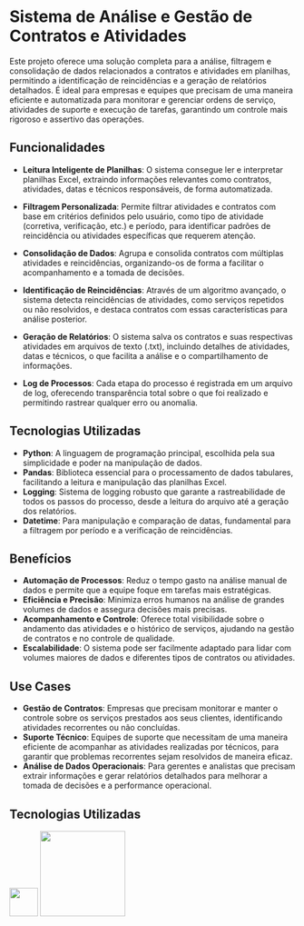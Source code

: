 # Sistema de Análise e Gestão de Contratos e Atividades

Este projeto oferece uma solução completa para a análise, filtragem e consolidação de dados relacionados a contratos e atividades em planilhas, permitindo a identificação de reincidências e a geração de relatórios detalhados. É ideal para empresas e equipes que precisam de uma maneira eficiente e automatizada para monitorar e gerenciar ordens de serviço, atividades de suporte e execução de tarefas, garantindo um controle mais rigoroso e assertivo das operações.

## Funcionalidades

- **Leitura Inteligente de Planilhas**: O sistema consegue ler e interpretar planilhas Excel, extraindo informações relevantes como contratos, atividades, datas e técnicos responsáveis, de forma automatizada.
  
- **Filtragem Personalizada**: Permite filtrar atividades e contratos com base em critérios definidos pelo usuário, como tipo de atividade (corretiva, verificação, etc.) e período, para identificar padrões de reincidência ou atividades específicas que requerem atenção.

- **Consolidação de Dados**: Agrupa e consolida contratos com múltiplas atividades e reincidências, organizando-os de forma a facilitar o acompanhamento e a tomada de decisões.

- **Identificação de Reincidências**: Através de um algoritmo avançado, o sistema detecta reincidências de atividades, como serviços repetidos ou não resolvidos, e destaca contratos com essas características para análise posterior.

- **Geração de Relatórios**: O sistema salva os contratos e suas respectivas atividades em arquivos de texto (.txt), incluindo detalhes de atividades, datas e técnicos, o que facilita a análise e o compartilhamento de informações.

- **Log de Processos**: Cada etapa do processo é registrada em um arquivo de log, oferecendo transparência total sobre o que foi realizado e permitindo rastrear qualquer erro ou anomalia.

## Tecnologias Utilizadas

- **Python**: A linguagem de programação principal, escolhida pela sua simplicidade e poder na manipulação de dados.
- **Pandas**: Biblioteca essencial para o processamento de dados tabulares, facilitando a leitura e manipulação das planilhas Excel.
- **Logging**: Sistema de logging robusto que garante a rastreabilidade de todos os passos do processo, desde a leitura do arquivo até a geração dos relatórios.
- **Datetime**: Para manipulação e comparação de datas, fundamental para a filtragem por período e a verificação de reincidências.

## Benefícios

- **Automação de Processos**: Reduz o tempo gasto na análise manual de dados e permite que a equipe foque em tarefas mais estratégicas.
- **Eficiência e Precisão**: Minimiza erros humanos na análise de grandes volumes de dados e assegura decisões mais precisas.
- **Acompanhamento e Controle**: Oferece total visibilidade sobre o andamento das atividades e o histórico de serviços, ajudando na gestão de contratos e no controle de qualidade.
- **Escalabilidade**: O sistema pode ser facilmente adaptado para lidar com volumes maiores de dados e diferentes tipos de contratos ou atividades.

## Use Cases

- **Gestão de Contratos**: Empresas que precisam monitorar e manter o controle sobre os serviços prestados aos seus clientes, identificando atividades recorrentes ou não concluídas.
- **Suporte Técnico**: Equipes de suporte que necessitam de uma maneira eficiente de acompanhar as atividades realizadas por técnicos, para garantir que problemas recorrentes sejam resolvidos de maneira eficaz.
- **Análise de Dados Operacionais**: Para gerentes e analistas que precisam extrair informações e gerar relatórios detalhados para melhorar a tomada de decisões e a performance operacional.

## Tecnologias Utilizadas

<p align="left">
  <img src="https://upload.wikimedia.org/wikipedia/commons/c/c3/Python-logo-notext.svg" width="50" />
  <img src="https://upload.wikimedia.org/wikipedia/commons/e/ed/Pandas_logo.svg" width="150" />
</p>